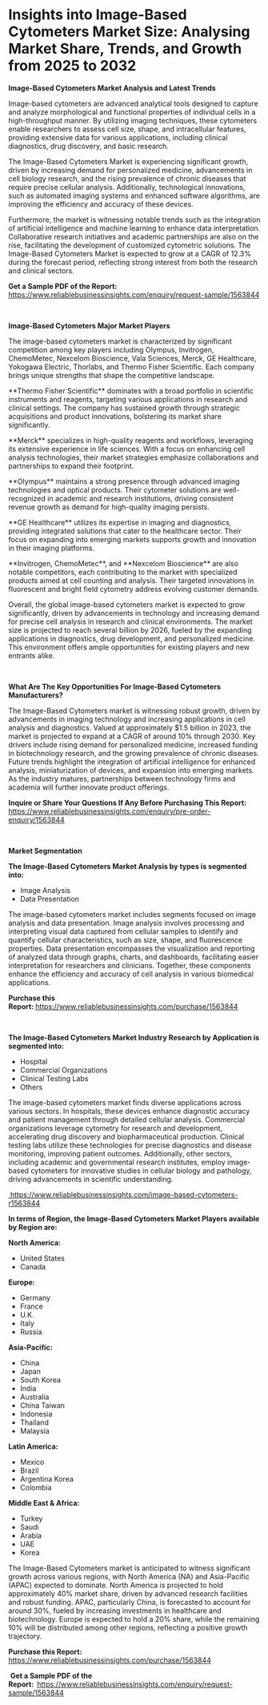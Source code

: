 <p><h1>Insights into Image-Based Cytometers Market Size: Analysing Market Share, Trends, and Growth from 2025 to 2032</h1></p><p><strong>Image-Based Cytometers Market Analysis and Latest Trends</strong></p>
<p><p>Image-based cytometers are advanced analytical tools designed to capture and analyze morphological and functional properties of individual cells in a high-throughput manner. By utilizing imaging techniques, these cytometers enable researchers to assess cell size, shape, and intracellular features, providing extensive data for various applications, including clinical diagnostics, drug discovery, and basic research.</p><p>The Image-Based Cytometers Market is experiencing significant growth, driven by increasing demand for personalized medicine, advancements in cell biology research, and the rising prevalence of chronic diseases that require precise cellular analysis. Additionally, technological innovations, such as automated imaging systems and enhanced software algorithms, are improving the efficiency and accuracy of these devices. </p><p>Furthermore, the market is witnessing notable trends such as the integration of artificial intelligence and machine learning to enhance data interpretation. Collaborative research initiatives and academic partnerships are also on the rise, facilitating the development of customized cytometric solutions. The Image-Based Cytometers Market is expected to grow at a CAGR of 12.3% during the forecast period, reflecting strong interest from both the research and clinical sectors.</p></p>
<p><strong>Get a Sample PDF of the Report:&nbsp;</strong> <a href="https://www.reliablebusinessinsights.com/enquiry/request-sample/1563844?utm_campaign=3107&utm_medium=2&utm_source=Github&utm_content=ia&utm_term=14042025&utm_id=image-based-cytometers">https://www.reliablebusinessinsights.com/enquiry/request-sample/1563844</a></p>
<p>&nbsp;</p>
<p><strong>Image-Based Cytometers Major Market Players</strong></p>
<p><p>The image-based cytometers market is characterized by significant competition among key players including Olympus, Invitrogen, ChemoMetec, Nexcelom Bioscience, Vala Sciences, Merck, GE Healthcare, Yokogawa Electric, Thorlabs, and Thermo Fisher Scientific. Each company brings unique strengths that shape the competitive landscape.</p><p>**Thermo Fisher Scientific** dominates with a broad portfolio in scientific instruments and reagents, targeting various applications in research and clinical settings. The company has sustained growth through strategic acquisitions and product innovations, bolstering its market share significantly.</p><p>**Merck** specializes in high-quality reagents and workflows, leveraging its extensive experience in life sciences. With a focus on enhancing cell analysis technologies, their market strategies emphasize collaborations and partnerships to expand their footprint.</p><p>**Olympus** maintains a strong presence through advanced imaging technologies and optical products. Their cytometer solutions are well-recognized in academic and research institutions, driving consistent revenue growth as demand for high-quality imaging persists.</p><p>**GE Healthcare** utilizes its expertise in imaging and diagnostics, providing integrated solutions that cater to the healthcare sector. Their focus on expanding into emerging markets supports growth and innovation in their imaging platforms.</p><p>**Invitrogen, ChemoMetec**, and **Nexcelom Bioscience** are also notable competitors, each contributing to the market with specialized products aimed at cell counting and analysis. Their targeted innovations in fluorescent and bright field cytometry address evolving customer demands.</p><p>Overall, the global image-based cytometers market is expected to grow significantly, driven by advancements in technology and increasing demand for precise cell analysis in research and clinical environments. The market size is projected to reach several billion by 2026, fueled by the expanding applications in diagnostics, drug development, and personalized medicine. This environment offers ample opportunities for existing players and new entrants alike.</p></p>
<p>&nbsp;</p>
<p><strong>What Are The Key Opportunities For Image-Based Cytometers Manufacturers?</strong></p>
<p><p>The Image-Based Cytometers market is witnessing robust growth, driven by advancements in imaging technology and increasing applications in cell analysis and diagnostics. Valued at approximately $1.5 billion in 2023, the market is projected to expand at a CAGR of around 10% through 2030. Key drivers include rising demand for personalized medicine, increased funding in biotechnology research, and the growing prevalence of chronic diseases. Future trends highlight the integration of artificial intelligence for enhanced analysis, miniaturization of devices, and expansion into emerging markets. As the industry matures, partnerships between technology firms and academia will further innovate product offerings.</p></p>
<p><strong>Inquire or Share Your Questions If Any Before Purchasing This Report:</strong> <a href="https://www.reliablebusinessinsights.com/enquiry/pre-order-enquiry/1563844?utm_campaign=3107&utm_medium=2&utm_source=Github&utm_content=ia&utm_term=14042025&utm_id=image-based-cytometers">https://www.reliablebusinessinsights.com/enquiry/pre-order-enquiry/1563844</a></p>
<p>&nbsp;</p>
<p><strong>Market Segmentation</strong></p>
<p><strong>The Image-Based Cytometers Market Analysis by types is segmented into:</strong></p>
<p><ul><li>Image Analysis</li><li>Data Presentation</li></ul></p>
<p><p>The image-based cytometers market includes segments focused on image analysis and data presentation. Image analysis involves processing and interpreting visual data captured from cellular samples to identify and quantify cellular characteristics, such as size, shape, and fluorescence properties. Data presentation encompasses the visualization and reporting of analyzed data through graphs, charts, and dashboards, facilitating easier interpretation for researchers and clinicians. Together, these components enhance the efficiency and accuracy of cell analysis in various biomedical applications.</p></p>
<p><strong>Purchase this Report:&nbsp;</strong><a href="https://www.reliablebusinessinsights.com/purchase/1563844?utm_campaign=3107&utm_medium=2&utm_source=Github&utm_content=ia&utm_term=14042025&utm_id=image-based-cytometers">https://www.reliablebusinessinsights.com/purchase/1563844</a></p>
<p>&nbsp;</p>
<p><strong>The Image-Based Cytometers Market Industry Research by Application is segmented into:</strong></p>
<p><ul><li>Hospital</li><li>Commercial Organizations</li><li>Clinical Testing Labs</li><li>Others</li></ul></p>
<p><p>The image-based cytometers market finds diverse applications across various sectors. In hospitals, these devices enhance diagnostic accuracy and patient management through detailed cellular analysis. Commercial organizations leverage cytometry for research and development, accelerating drug discovery and biopharmaceutical production. Clinical testing labs utilize these technologies for precise diagnostics and disease monitoring, improving patient outcomes. Additionally, other sectors, including academic and governmental research institutes, employ image-based cytometers for innovative studies in cellular biology and pathology, driving advancements in scientific understanding.</p></p>
<p><a href="https://www.reliablebusinessinsights.com/image-based-cytometers-r1563844?utm_campaign=3107&utm_medium=2&utm_source=Github&utm_content=ia&utm_term=14042025&utm_id=image-based-cytometers">&nbsp;https://www.reliablebusinessinsights.com/image-based-cytometers-r1563844</a></p>
<p><strong>In terms of Region, the Image-Based Cytometers Market Players available by Region are:</strong></p>
<p>
    <p> <strong> North America: </strong>
        <ul>
            <li>United States</li>
            <li>Canada</li>
        </ul>
        </p> 
    <p> <strong> Europe: </strong>
        <ul>
            <li>Germany</li>
            <li>France</li>
            <li>U.K.</li>
            <li>Italy</li>
            <li>Russia</li>
        </ul>
        </p> 
    <p> <strong> Asia-Pacific: </strong>
        <ul>
            <li>China</li>
            <li>Japan</li>
            <li>South Korea</li>
            <li>India</li>
            <li>Australia</li>
            <li>China Taiwan</li>
            <li>Indonesia</li>
            <li>Thailand</li>
            <li>Malaysia</li>
        </ul>
        </p> 
    <p> <strong> Latin America: </strong>
        <ul>
            <li>Mexico</li>
            <li>Brazil</li>
            <li>Argentina Korea</li>
            <li>Colombia</li>
        </ul>
        </p> 
    <p> <strong> Middle East & Africa: </strong>
        <ul>
            <li>Turkey</li>
            <li>Saudi</li>
            <li>Arabia</li>
            <li>UAE</li>
            <li>Korea</li>
        </ul>
    </p>
    </p>
<p><p>The Image-Based Cytometers market is anticipated to witness significant growth across various regions, with North America (NA) and Asia-Pacific (APAC) expected to dominate. North America is projected to hold approximately 40% market share, driven by advanced research facilities and robust funding. APAC, particularly China, is forecasted to account for around 30%, fueled by increasing investments in healthcare and biotechnology. Europe is expected to hold a 20% share, while the remaining 10% will be distributed among other regions, reflecting a positive growth trajectory.</p></p>
<p><strong>Purchase this Report: </strong><a href="https://www.reliablebusinessinsights.com/purchase/1563844?utm_campaign=3107&utm_medium=2&utm_source=Github&utm_content=ia&utm_term=14042025&utm_id=image-based-cytometers">https://www.reliablebusinessinsights.com/purchase/1563844</a></p>
<p>&nbsp;<strong>Get a Sample PDF of the Report:&nbsp;&nbsp;</strong><a href="https://www.reliablebusinessinsights.com/enquiry/request-sample/1563844?utm_campaign=3107&utm_medium=2&utm_source=Github&utm_content=ia&utm_term=14042025&utm_id=image-based-cytometers">https://www.reliablebusinessinsights.com/enquiry/request-sample/1563844</a></p>
<p><strong></strong></p>
<p><p></p><p></p><p></p></p>